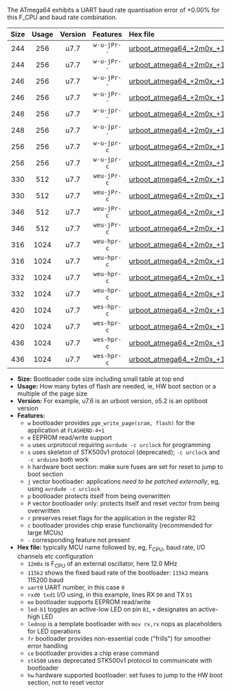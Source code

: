 The ATmega64 exhibits a UART baud rate quantisation error of +0.00% for this F_CPU and baud rate combination.

|Size|Usage|Version|Features|Hex file|
|:-:|:-:|:-:|:-:|:--|
|244|256|u7.7|`w-u-jPr--`|[urboot_atmega64_+2m0x_+125k0_uart1_rxd2_txd3_led+b5.hex](https://raw.githubusercontent.com/stefanrueger/urboot.hex/main/mcus/atmega64/external_oscillator/fcpu_+2m0x/br_+125k0/urboot_atmega64_+2m0x_+125k0_uart1_rxd2_txd3_led+b5.hex)|
|244|256|u7.7|`w-u-jPr--`|[urboot_atmega64_+2m0x_+125k0_uart1_rxd2_txd3_lednop.hex](https://raw.githubusercontent.com/stefanrueger/urboot.hex/main/mcus/atmega64/external_oscillator/fcpu_+2m0x/br_+125k0/urboot_atmega64_+2m0x_+125k0_uart1_rxd2_txd3_lednop.hex)|
|246|256|u7.7|`w-u-jPr--`|[urboot_atmega64_+2m0x_+125k0_uart0_rxe0_txe1_led+b5_fr.hex](https://raw.githubusercontent.com/stefanrueger/urboot.hex/main/mcus/atmega64/external_oscillator/fcpu_+2m0x/br_+125k0/urboot_atmega64_+2m0x_+125k0_uart0_rxe0_txe1_led+b5_fr.hex)|
|246|256|u7.7|`w-u-jPr--`|[urboot_atmega64_+2m0x_+125k0_uart0_rxe0_txe1_lednop_fr.hex](https://raw.githubusercontent.com/stefanrueger/urboot.hex/main/mcus/atmega64/external_oscillator/fcpu_+2m0x/br_+125k0/urboot_atmega64_+2m0x_+125k0_uart0_rxe0_txe1_lednop_fr.hex)|
|248|256|u7.7|`w-u-jpr--`|[urboot_atmega64_+2m0x_+125k0_uart1_rxd2_txd3_led+b5_fr.hex](https://raw.githubusercontent.com/stefanrueger/urboot.hex/main/mcus/atmega64/external_oscillator/fcpu_+2m0x/br_+125k0/urboot_atmega64_+2m0x_+125k0_uart1_rxd2_txd3_led+b5_fr.hex)|
|248|256|u7.7|`w-u-jpr--`|[urboot_atmega64_+2m0x_+125k0_uart1_rxd2_txd3_lednop_fr.hex](https://raw.githubusercontent.com/stefanrueger/urboot.hex/main/mcus/atmega64/external_oscillator/fcpu_+2m0x/br_+125k0/urboot_atmega64_+2m0x_+125k0_uart1_rxd2_txd3_lednop_fr.hex)|
|256|256|u7.7|`w-u-jpr-c`|[urboot_atmega64_+2m0x_+125k0_uart0_rxe0_txe1_led+b5_fr_ce.hex](https://raw.githubusercontent.com/stefanrueger/urboot.hex/main/mcus/atmega64/external_oscillator/fcpu_+2m0x/br_+125k0/urboot_atmega64_+2m0x_+125k0_uart0_rxe0_txe1_led+b5_fr_ce.hex)|
|256|256|u7.7|`w-u-jpr-c`|[urboot_atmega64_+2m0x_+125k0_uart0_rxe0_txe1_lednop_fr_ce.hex](https://raw.githubusercontent.com/stefanrueger/urboot.hex/main/mcus/atmega64/external_oscillator/fcpu_+2m0x/br_+125k0/urboot_atmega64_+2m0x_+125k0_uart0_rxe0_txe1_lednop_fr_ce.hex)|
|330|512|u7.7|`weu-jPr-c`|[urboot_atmega64_+2m0x_+125k0_uart0_rxe0_txe1_ee_led+b5_fr_ce.hex](https://raw.githubusercontent.com/stefanrueger/urboot.hex/main/mcus/atmega64/external_oscillator/fcpu_+2m0x/br_+125k0/urboot_atmega64_+2m0x_+125k0_uart0_rxe0_txe1_ee_led+b5_fr_ce.hex)|
|330|512|u7.7|`weu-jPr-c`|[urboot_atmega64_+2m0x_+125k0_uart0_rxe0_txe1_ee_lednop_fr_ce.hex](https://raw.githubusercontent.com/stefanrueger/urboot.hex/main/mcus/atmega64/external_oscillator/fcpu_+2m0x/br_+125k0/urboot_atmega64_+2m0x_+125k0_uart0_rxe0_txe1_ee_lednop_fr_ce.hex)|
|346|512|u7.7|`weu-jPr-c`|[urboot_atmega64_+2m0x_+125k0_uart1_rxd2_txd3_ee_led+b5_fr_ce.hex](https://raw.githubusercontent.com/stefanrueger/urboot.hex/main/mcus/atmega64/external_oscillator/fcpu_+2m0x/br_+125k0/urboot_atmega64_+2m0x_+125k0_uart1_rxd2_txd3_ee_led+b5_fr_ce.hex)|
|346|512|u7.7|`weu-jPr-c`|[urboot_atmega64_+2m0x_+125k0_uart1_rxd2_txd3_ee_lednop_fr_ce.hex](https://raw.githubusercontent.com/stefanrueger/urboot.hex/main/mcus/atmega64/external_oscillator/fcpu_+2m0x/br_+125k0/urboot_atmega64_+2m0x_+125k0_uart1_rxd2_txd3_ee_lednop_fr_ce.hex)|
|316|1024|u7.7|`weu-hpr-c`|[urboot_atmega64_+2m0x_+125k0_uart0_rxe0_txe1_ee_led+b5_fr_ce_hw.hex](https://raw.githubusercontent.com/stefanrueger/urboot.hex/main/mcus/atmega64/external_oscillator/fcpu_+2m0x/br_+125k0/urboot_atmega64_+2m0x_+125k0_uart0_rxe0_txe1_ee_led+b5_fr_ce_hw.hex)|
|316|1024|u7.7|`weu-hpr-c`|[urboot_atmega64_+2m0x_+125k0_uart0_rxe0_txe1_ee_lednop_fr_ce_hw.hex](https://raw.githubusercontent.com/stefanrueger/urboot.hex/main/mcus/atmega64/external_oscillator/fcpu_+2m0x/br_+125k0/urboot_atmega64_+2m0x_+125k0_uart0_rxe0_txe1_ee_lednop_fr_ce_hw.hex)|
|332|1024|u7.7|`weu-hpr-c`|[urboot_atmega64_+2m0x_+125k0_uart1_rxd2_txd3_ee_led+b5_fr_ce_hw.hex](https://raw.githubusercontent.com/stefanrueger/urboot.hex/main/mcus/atmega64/external_oscillator/fcpu_+2m0x/br_+125k0/urboot_atmega64_+2m0x_+125k0_uart1_rxd2_txd3_ee_led+b5_fr_ce_hw.hex)|
|332|1024|u7.7|`weu-hpr-c`|[urboot_atmega64_+2m0x_+125k0_uart1_rxd2_txd3_ee_lednop_fr_ce_hw.hex](https://raw.githubusercontent.com/stefanrueger/urboot.hex/main/mcus/atmega64/external_oscillator/fcpu_+2m0x/br_+125k0/urboot_atmega64_+2m0x_+125k0_uart1_rxd2_txd3_ee_lednop_fr_ce_hw.hex)|
|420|1024|u7.7|`wes-hpr-c`|[urboot_atmega64_+2m0x_+125k0_uart0_rxe0_txe1_ee_led+b5_fr_ce_stk500_hw.hex](https://raw.githubusercontent.com/stefanrueger/urboot.hex/main/mcus/atmega64/external_oscillator/fcpu_+2m0x/br_+125k0/urboot_atmega64_+2m0x_+125k0_uart0_rxe0_txe1_ee_led+b5_fr_ce_stk500_hw.hex)|
|420|1024|u7.7|`wes-hpr-c`|[urboot_atmega64_+2m0x_+125k0_uart0_rxe0_txe1_ee_lednop_fr_ce_stk500_hw.hex](https://raw.githubusercontent.com/stefanrueger/urboot.hex/main/mcus/atmega64/external_oscillator/fcpu_+2m0x/br_+125k0/urboot_atmega64_+2m0x_+125k0_uart0_rxe0_txe1_ee_lednop_fr_ce_stk500_hw.hex)|
|436|1024|u7.7|`wes-hpr-c`|[urboot_atmega64_+2m0x_+125k0_uart1_rxd2_txd3_ee_led+b5_fr_ce_stk500_hw.hex](https://raw.githubusercontent.com/stefanrueger/urboot.hex/main/mcus/atmega64/external_oscillator/fcpu_+2m0x/br_+125k0/urboot_atmega64_+2m0x_+125k0_uart1_rxd2_txd3_ee_led+b5_fr_ce_stk500_hw.hex)|
|436|1024|u7.7|`wes-hpr-c`|[urboot_atmega64_+2m0x_+125k0_uart1_rxd2_txd3_ee_lednop_fr_ce_stk500_hw.hex](https://raw.githubusercontent.com/stefanrueger/urboot.hex/main/mcus/atmega64/external_oscillator/fcpu_+2m0x/br_+125k0/urboot_atmega64_+2m0x_+125k0_uart1_rxd2_txd3_ee_lednop_fr_ce_stk500_hw.hex)|

- **Size:** Bootloader code size including small table at top end
- **Usage:** How many bytes of flash are needed, ie, HW boot section or a multiple of the page size
- **Version:** For example, u7.6 is an urboot version, o5.2 is an optiboot version
- **Features:**
  + `w` bootloader provides `pgm_write_page(sram, flash)` for the application at `FLASHEND-4+1`
  + `e` EEPROM read/write support
  + `u` uses urprotocol requiring `avrdude -c urclock` for programming
  + `s` uses skeleton of STK500v1 protocol (deprecated); `-c urclock` and `-c arduino` both work
  + `h` hardware boot section: make sure fuses are set for reset to jump to boot section
  + `j` vector bootloader: applications *need to be patched externally*, eg, using `avrdude -c urclock`
  + `p` bootloader protects itself from being overwritten
  + `P` vector bootloader only: protects itself and reset vector from being overwritten
  + `r` preserves reset flags for the application in the register R2
  + `c` bootloader provides chip erase functionality (recommended for large MCUs)
  + `-` corresponding feature not present
- **Hex file:** typically MCU name followed by, eg, F<sub>CPU</sub>, baud rate, I/O channels etc configuration
  + `12m0x` is F<sub>CPU</sub> of an external oscillator, here 12.0 MHz
  + `115k2` shows the fixed baud rate of the bootloader: `115k2` means 115200 baud
  + `uart0` UART number, in this case `0`
  + `rxd0 txd1` I/O using, in this example, lines RX `D0` and TX `D1`
  + `ee` bootloader supports EEPROM read/write
  + `led-b1` toggles an active-low LED on pin `B1`, `+` designates an active-high LED
  + `lednop` is a template bootloader with `mov rx,rx` nops as placeholders for LED operations
  + `fr` bootloader provides non-essential code ("frills") for smoother error handling
  + `ce` bootloader provides a chip erase command
  + `stk500` uses deprecated STK500v1 protocol to communicate with bootloader
  + `hw` hardware supported bootloader: set fuses to jump to the HW boot section, not to reset vector
